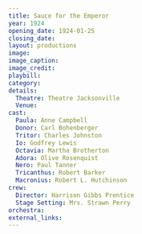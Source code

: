```yaml
---
title: Sauce for the Emperor
year: 1924
opening_date: 1924-01-25
closing_date:
layout: productions
image:
image_caption:
image_credit:
playbill:
category:
details:
  Theatre: Theatre Jacksonville
  Venue:
cast:
  Paula: Anne Campbell
  Donor: Carl Bohenberger
  Tritor: Charles Johnston
  Io: Godfrey Lewis
  Octavia: Martha Brotherton
  Adora: Olive Rosenquist
  Nero: Paul Tanner
  Tricanthus: Robert Barker
  Macronius: Robert L. Hutchinson
crew:
  Director: Harrison Gibbs Prentice
  Stage Setting: Mrs. Strawn Perry
orchestra:
external_links:
---
```

